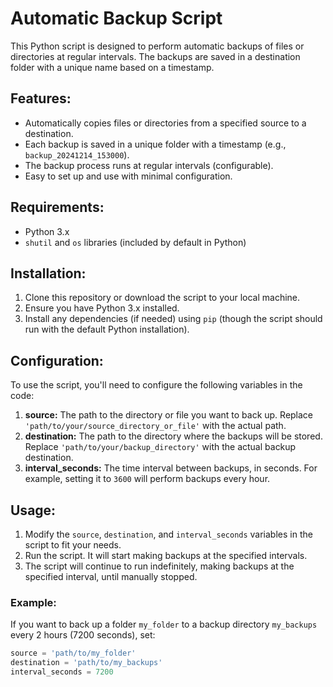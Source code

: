 # Automatic Backup Script

This Python script is designed to perform automatic backups of files or directories at regular intervals. The backups are saved in a destination folder with a unique name based on a timestamp.

## Features:
- Automatically copies files or directories from a specified source to a destination.
- Each backup is saved in a unique folder with a timestamp (e.g., `backup_20241214_153000`).
- The backup process runs at regular intervals (configurable).
- Easy to set up and use with minimal configuration.

## Requirements:
- Python 3.x
- `shutil` and `os` libraries (included by default in Python)

## Installation:
1. Clone this repository or download the script to your local machine.
2. Ensure you have Python 3.x installed.
3. Install any dependencies (if needed) using `pip` (though the script should run with the default Python installation).

## Configuration:
To use the script, you'll need to configure the following variables in the code:

1. **source:** The path to the directory or file you want to back up. Replace `'path/to/your/source_directory_or_file'` with the actual path.
2. **destination:** The path to the directory where the backups will be stored. Replace `'path/to/your/backup_directory'` with the actual backup destination.
3. **interval_seconds:** The time interval between backups, in seconds. For example, setting it to `3600` will perform backups every hour.

## Usage:

1. Modify the `source`, `destination`, and `interval_seconds` variables in the script to fit your needs.
2. Run the script. It will start making backups at the specified intervals.
3. The script will continue to run indefinitely, making backups at the specified interval, until manually stopped.

### Example:
If you want to back up a folder `my_folder` to a backup directory `my_backups` every 2 hours (7200 seconds), set:
```python
source = 'path/to/my_folder'
destination = 'path/to/my_backups'
interval_seconds = 7200
